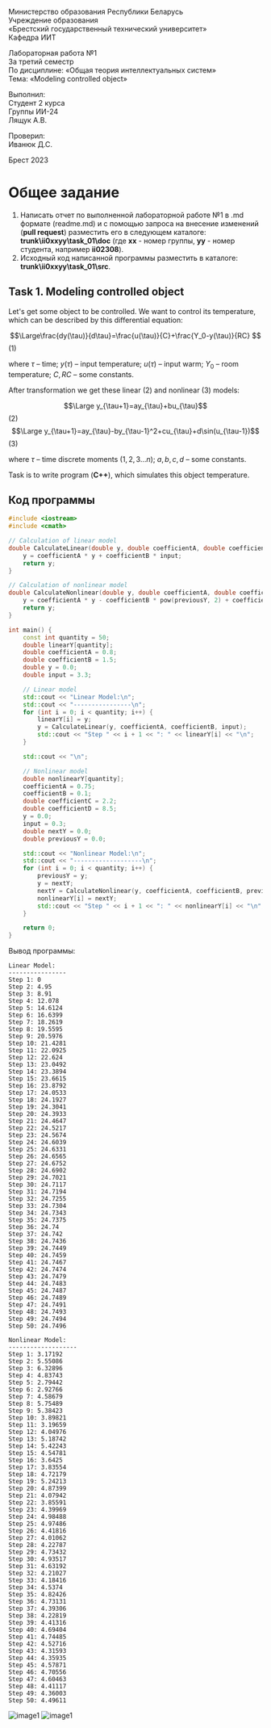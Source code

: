 Министерство образования Республики Беларусь <br/>
Учреждение образования <br/>
«Брестский государственный технический университет» <br/>
Кафедра ИИТ <br/>

Лабораторная работа №1 <br/>
За третий семестр <br/>
По дисциплине: «Общая теория интеллектуальных систем» <br/>
Тема: «Modeling controlled object» <br/>

Выполнил: <br/>
Студент 2 курса <br/>
Группы ИИ-24 <br/>
Лящук А.В. <br/>

Проверил: <br/>
Иванюк Д.С. <br/>

Брест 2023 <br/>

# Общее задание #
1. Написать отчет по выполненной лабораторной работе №1 в .md формате (readme.md) и с помощью запроса на внесение изменений (**pull request**) разместить его в следующем каталоге: **trunk\ii0xxyy\task_01\doc** (где **xx** - номер группы, **yy** - номер студента, например **ii02308**).
2. Исходный код написанной программы разместить в каталоге: **trunk\ii0xxyy\task_01\src**.

## Task 1. Modeling controlled object ##
Let's get some object to be controlled. We want to control its temperature, which can be described by this differential equation:

$$\Large\frac{dy(\tau)}{d\tau}=\frac{u(\tau)}{C}+\frac{Y_0-y(\tau)}{RC} $$ (1)

where $\tau$ – time; $y(\tau)$ – input temperature; $u(\tau)$ – input warm; $Y_0$ – room temperature; $C,RC$ – some constants.

After transformation we get these linear (2) and nonlinear (3) models:

$$\Large y_{\tau+1}=ay_{\tau}+bu_{\tau}$$ (2)
$$\Large y_{\tau+1}=ay_{\tau}-by_{\tau-1}^2+cu_{\tau}+d\sin(u_{\tau-1})$$ (3)

where $\tau$ – time discrete moments ($1,2,3{\dots}n$); $a,b,c,d$ – some constants.

Task is to write program (**C++**), which simulates this object temperature.


## Код программы ##


``` C++
#include <iostream>
#include <cmath>

// Calculation of linear model
double CalculateLinear(double y, double coefficientA, double coefficientB, double input) {
    y = coefficientA * y + coefficientB * input;
    return y;
}

// Calculation of nonlinear model
double CalculateNonlinear(double y, double coefficientA, double coefficientB, double previousY, double coefficientC, double input, double coefficientD, double previousInput) {
    y = coefficientA * y - coefficientB * pow(previousY, 2) + coefficientC * input + coefficientD * sin(previousInput);
    return y;
}

int main() {
    const int quantity = 50;
    double linearY[quantity];
    double coefficientA = 0.8;
    double coefficientB = 1.5;
    double y = 0.0;
    double input = 3.3;

    // Linear model
    std::cout << "Linear Model:\n";
    std::cout << "----------------\n";
    for (int i = 0; i < quantity; i++) {
        linearY[i] = y;
        y = CalculateLinear(y, coefficientA, coefficientB, input);
        std::cout << "Step " << i + 1 << ": " << linearY[i] << "\n";
    }

    std::cout << "\n";

    // Nonlinear model
    double nonlinearY[quantity];
    coefficientA = 0.75;
    coefficientB = 0.1;
    double coefficientC = 2.2;
    double coefficientD = 8.5;
    y = 0.0;
    input = 0.3;
    double nextY = 0.0;
    double previousY = 0.0;

    std::cout << "Nonlinear Model:\n";
    std::cout << "-------------------\n";
    for (int i = 0; i < quantity; i++) {
        previousY = y;
        y = nextY;
        nextY = CalculateNonlinear(y, coefficientA, coefficientB, previousY, coefficientC, input, coefficientD, input);
        nonlinearY[i] = nextY;
        std::cout << "Step " << i + 1 << ": " << nonlinearY[i] << "\n";
    }

    return 0;
}
```

Вывод программы:
```
Linear Model:
----------------
Step 1: 0
Step 2: 4.95
Step 3: 8.91
Step 4: 12.078
Step 5: 14.6124
Step 6: 16.6399
Step 7: 18.2619
Step 8: 19.5595
Step 9: 20.5976
Step 10: 21.4281
Step 11: 22.0925
Step 12: 22.624
Step 13: 23.0492
Step 14: 23.3894
Step 15: 23.6615
Step 16: 23.8792
Step 17: 24.0533
Step 18: 24.1927
Step 19: 24.3041
Step 20: 24.3933
Step 21: 24.4647
Step 22: 24.5217
Step 23: 24.5674
Step 24: 24.6039
Step 25: 24.6331
Step 26: 24.6565
Step 27: 24.6752
Step 28: 24.6902
Step 29: 24.7021
Step 30: 24.7117
Step 31: 24.7194
Step 32: 24.7255
Step 33: 24.7304
Step 34: 24.7343
Step 35: 24.7375
Step 36: 24.74
Step 37: 24.742
Step 38: 24.7436
Step 39: 24.7449
Step 40: 24.7459
Step 41: 24.7467
Step 42: 24.7474
Step 43: 24.7479
Step 44: 24.7483
Step 45: 24.7487
Step 46: 24.7489
Step 47: 24.7491
Step 48: 24.7493
Step 49: 24.7494
Step 50: 24.7496

Nonlinear Model:
-------------------
Step 1: 3.17192
Step 2: 5.55086
Step 3: 6.32896
Step 4: 4.83743
Step 5: 2.79442
Step 6: 2.92766
Step 7: 4.58679
Step 8: 5.75489
Step 9: 5.38423
Step 10: 3.89821
Step 11: 3.19659
Step 12: 4.04976
Step 13: 5.18742
Step 14: 5.42243
Step 15: 4.54781
Step 16: 3.6425
Step 17: 3.83554
Step 18: 4.72179
Step 19: 5.24213
Step 20: 4.87399
Step 21: 4.07942
Step 22: 3.85591
Step 23: 4.39969
Step 24: 4.98488
Step 25: 4.97486
Step 26: 4.41816
Step 27: 4.01062
Step 28: 4.22787
Step 29: 4.73432
Step 30: 4.93517
Step 31: 4.63192
Step 32: 4.21027
Step 33: 4.18416
Step 34: 4.5374
Step 35: 4.82426
Step 36: 4.73131
Step 37: 4.39306
Step 38: 4.22819
Step 39: 4.41316
Step 40: 4.69404
Step 41: 4.74485
Step 42: 4.52716
Step 43: 4.31593
Step 44: 4.35935
Step 45: 4.57871
Step 46: 4.70556
Step 47: 4.60463
Step 48: 4.41117
Step 49: 4.36003
Step 50: 4.49611
```
![image1](graph2.png)
![image1](graph1.png)
